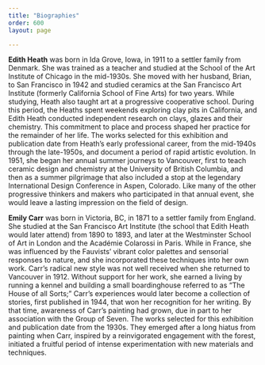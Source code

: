 ```yaml
---
title: "Biographies"
order: 600
layout: page

---
```


**Edith Heath** was born in Ida Grove, Iowa, in 1911 to a settler family from Denmark. She was trained as a teacher and studied at the School of the Art Institute of Chicago in the mid-1930s. She moved with her husband, Brian, to San Francisco in 1942 and studied ceramics at the San Francisco Art Institute (formerly California School of Fine Arts) for two years. While studying, Heath also taught art at a progressive cooperative school. During this period, the Heaths spent weekends exploring clay pits in California, and Edith Heath conducted independent research on clays, glazes and their chemistry. This commitment to place and process shaped her practice for the remainder of her life. The works selected for this exhibition and publication date from Heath’s early professional career, from the mid-1940s through the late-1950s, and document a period of rapid artistic evolution. In 1951, she began her annual summer journeys to Vancouver, first to teach ceramic design and chemistry at the University of British Columbia, and then as a summer pilgrimage that also included a stop at the legendary International Design Conference in Aspen, Colorado. Like many of the other progressive thinkers and makers who participated in that annual event, she would leave a lasting impression on the field of design.

**Emily Carr** was born in Victoria, BC, in 1871 to a settler family from England. She studied at the San Francisco Art Institute (the school that Edith Heath would later attend) from 1890 to 1893, and later at the Westminster School of Art in London and the Académie Colarossi in Paris. While in France, she was influenced by the Fauvists’ vibrant color palettes and sensorial responses to nature, and she incorporated these techniques into her own work. Carr’s radical new style was not well received when she returned to Vancouver in 1912. Without support for her work, she earned a living by running a kennel and building a small boardinghouse referred to as “The House of all Sorts;” Carr’s experiences would later become a collection of stories, first published in 1944, that won her recognition for her writing. By that time, awareness of Carr’s painting had grown, due in part to her association with the Group of Seven. The works selected for this exhibition and publication date from the 1930s. They emerged after a long hiatus from painting when Carr, inspired by a reinvigorated engagement with the forest, initiated a fruitful period of intense experimentation with new materials and techniques.
